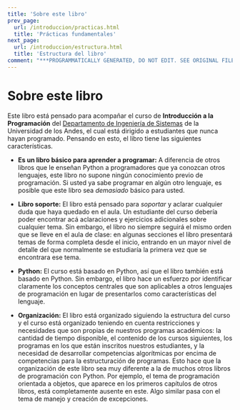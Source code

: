 ```yaml
---
title: 'Sobre este libro'
prev_page:
  url: /introduccion/practicas.html
  title: 'Prácticas fundamentales'
next_page:
  url: /introduccion/estructura.html
  title: 'Estructura del libro'
comment: "***PROGRAMMATICALLY GENERATED, DO NOT EDIT. SEE ORIGINAL FILES IN /content***"
---
```

# Sobre este libro

Este libro está pensado para acompañar el curso de **Introducción a la Programación** del [Departamento de Ingeniería de Sistemas](http://sistemas.uniandes.edu.co) de la Universidad de los Andes, el cual está dirigido a estudiantes que nunca hayan programado. Pensando en esto, el libro tiene las siguientes características.

* **Es un libro básico para aprender a programar:** A diferencia de otros libros que le enseñan Python a programadores que ya conozcan otros lenguajes, este libro no supone ningún conocimiento previo de programación. Si usted ya sabe programar en algún otro lenguaje, es posible que este libro sea *demasiado* básico para usted.

* **Libro soporte:** El libro está pensado para *soportar* y aclarar cualquier duda que haya quedado en el aula. Un estudiante del curso debería poder encontrar acá aclaraciones y ejercicios adicionales sobre cualquier tema. Sin embargo, el libro no siempre seguirá el mismo orden que se lleve en el aula de clase: en algunas secciones el libro presentará temas de forma completa desde el inicio, entrando en un mayor nivel de detalle del que normalmente se estudiaría la primera vez que se encontrara ese tema.

* **Python:** El curso está basado en Python, así que el libro también está basado en Python. Sin embargo, el libro hace un esfuerzo por identificar claramente los conceptos centrales que son aplicables a otros lenguajes de programación en lugar de presentarlos como características del lenguaje.

* **Organización:** El libro está organizado siguiendo la estructura del curso y el curso está organizado teniendo en cuenta restricciones y necesidades que son propias de nuestros programas académicos: la cantidad de tiempo disponible, el contenido de los cursos siguientes, los programas en los que están inscritos nuestros estudiantes, y la necesidad de desarrollar competencias algorítmicas por encima de competencias para la estructuración de programas. Esto hace que la organización de este libro sea muy diferente a la de muchos otros libros de programación con Python. Por ejemplo, el tema de programación orientada a objetos, que aparece en los primeros capítulos de otros libros, está completamente ausente en este. Algo similar pasa con el tema de manejo y creación de excepciones.




